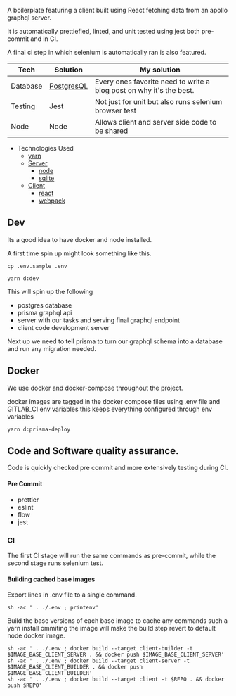 A boilerplate featuring a client built using React fetching data from an apollo graphql server.

It is automatically prettiefied, linted, and unit tested using jest both pre-commit and in CI.

A final ci step in which selenium is automatically ran is also featured.

| Tech              | Solution                                                        | My solution                                                                         |
|-------------------|-----------------------------------------------------------------|-------------------------------------------------------------------------------------|
| Database          | [PostgresQL](https://www.postgresql.org)                        | Every ones favorite need to write a blog post on why it's the best.                 |
| Testing           | Jest                                                            | Not just for unit but also runs selenium browser test                               |
| Node              | Node                                                            | Allows client and server side code to be shared                                     |

* Technologies Used
  * [yarn](#sqlite)
  * [Server](#server)
    * [node](#node)
    * [sqlite](#sqlite)
  * [Client](#client)
    * [react](#sqlite)
    * [webpack](#webpack)
## Dev

Its a good idea to have docker and node installed.

A first time spin up might look something like this.

```
cp .env.sample .env
```

```
yarn d:dev
```

This will spin up the following
* postgres database
* prisma graphql api
* server with our tasks and serving final graphql endpoint
* client code development server

Next up we need to tell prisma to turn our graphql schema into a database and run any migration needed.

## Docker
We use docker and docker-compose throughout the project.

docker images are tagged in the docker compose files using .env file and GITLAB_CI env variables this keeps everything configured through env variables

```
yarn d:prisma-deploy
```
## Code and Software quality assurance.
Code is quickly checked pre commit and more extensively testing during CI.

#### Pre Commit
* prettier
* eslint
* flow
* jest

### CI
The first CI stage will run the same commands as pre-commit, while the second stage runs selenium test.

#### Building cached base images

Export lines in .env file to a single command.

```
sh -ac ' . ./.env ; printenv'
```

Build the base versions of each base image to cache any commands such a yarn install ommiting the image will make the build step revert to default node docker image.

```
sh -ac ' . ./.env ; docker build --target client-builder -t $IMAGE_BASE_CLIENT_SERVER . && docker push $IMAGE_BASE_CLIENT_SERVER'
sh -ac ' . ./.env ; docker build --target client-server -t $IMAGE_BASE_CLIENT_BUILDER . && docker push $IMAGE_BASE_CLIENT_BUILDER'
sh -ac ' . ./.env ; docker build --target client -t $REPO . && docker push $REPO'
```
